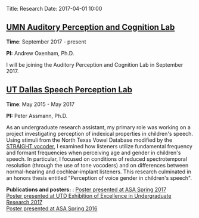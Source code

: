 Title: Research 
Date: 2017-04-01 10:00

[UMN Auditory Perception and Cognition Lab][7]
-----------------

**Time**: September 2017 - present

**PI:** Andrew Oxenham, Ph.D.

I will be joining the Auditory Perception and Cognition Lab in September 2017.

[UT Dallas Speech Perception Lab][1]
-----------------

**Time**: May 2015 - May 2017 

**PI:** Peter Assmann, Ph.D.

As an undergraduate research assistant, my primary role was working on a project investigating perception of indexical properties in children's speech. Using stimuli from the North Texas Vowel Database modified by the [STRAIGHT vocoder][3], I examined how listeners utilize fundamental frequency and formant frequencies when perceiving age and gender in children's speech. In particular, I focused on conditions of reduced spectrotemporal resolution (through the use of tone vocoders) and on differences between normal-hearing and cochlear-implant listeners. This research culminated in an honors thesis entitled "Perception of voice gender in children's speech". 

**Publications and posters:**
:  [Poster presented at ASA Spring 2017][9]   
   [Poster presented at UTD Exhibition of Excellence in Undergraduate Research 2017][8]   
    [Poster presented at ASA Spring 2016][2]


[1]: https://www.utdallas.edu/~assmann/ 
[2]: {filename}/download/GuestetalASA16.pdf
[3]: www.wakayama-u.ac.jp/~kawahara/STRAIGHTadv/index_e.html 
[7]: http://apc.psych.umn.edu
[8]: {filename}/download/GuestAEEUR17.pdf
[9]: {filename}/download/GuestetalASA17.pdf
